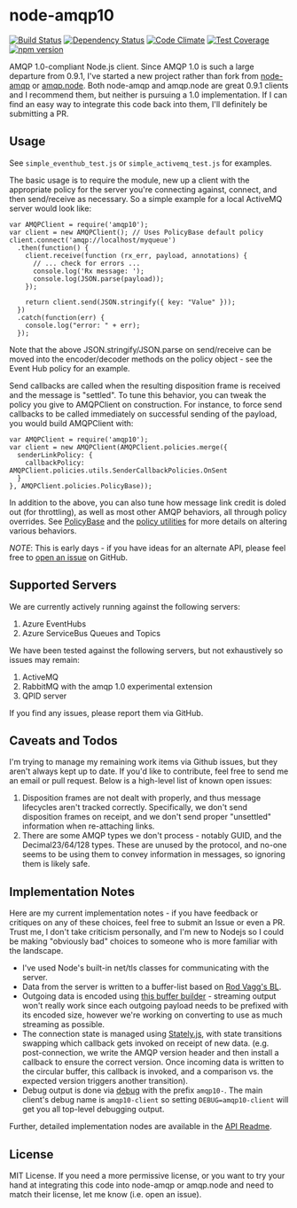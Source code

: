 node-amqp10
=============

[![Build Status](https://secure.travis-ci.org/noodlefrenzy/node-amqp10.svg?branch=master)](https://travis-ci.org/noodlefrenzy/node-amqp10)
[![Dependency Status](https://david-dm.org/noodlefrenzy/node-amqp10.svg)](https://david-dm.org/noodlefrenzy/node-amqp10)
[![Code Climate](https://codeclimate.com/github/noodlefrenzy/node-amqp10/badges/gpa.svg)](https://codeclimate.com/github/noodlefrenzy/node-amqp10)
[![Test Coverage](https://codeclimate.com/github/noodlefrenzy/node-amqp10/badges/coverage.svg)](https://codeclimate.com/github/noodlefrenzy/node-amqp10)
[![npm version](https://badge.fury.io/js/amqp10.svg)](http://badge.fury.io/js/amqp10)

AMQP 1.0-compliant Node.js client.  Since AMQP 1.0 is such a large departure from 0.9.1,
I've started a new project rather than fork from [node-amqp](https://github.com/postwait/node-amqp) or [amqp.node](https://github.com/squaremo/amqp.node).
Both node-amqp and amqp.node are great 0.9.1 clients and I recommend them, but neither is pursuing a 1.0 implementation.  If I can find an
easy way to integrate this code back into them, I'll definitely be submitting a PR.

## Usage ##

See `simple_eventhub_test.js` or `simple_activemq_test.js` for examples.

The basic usage is to require the module, new up a client with the appropriate policy for the server you're connecting against,
connect, and then send/receive as necessary.  So a simple example for a local ActiveMQ server would look like:

    var AMQPClient = require('amqp10');
    var client = new AMQPClient(); // Uses PolicyBase default policy
    client.connect('amqp://localhost/myqueue')
      .then(function() {
        client.receive(function (rx_err, payload, annotations) {
          // ... check for errors ...
          console.log('Rx message: ');
          console.log(JSON.parse(payload));
        });

        return client.send(JSON.stringify({ key: "Value" }));
      })
      .catch(function(err) {
        console.log("error: " + err);
      });


Note that the above JSON.stringify/JSON.parse on send/receive can be moved into the encoder/decoder methods on the policy object -
see the Event Hub policy for an example.

Send callbacks are called when the resulting disposition frame is received and the message is "settled".  To tune this behavior, you can
tweak the policy you give to AMQPClient on construction.  For instance, to force send callbacks to be called immediately on successful
sending of the payload, you would build AMQPClient with:

    var AMQPClient = require('amqp10');
    var client = new AMQPClient(AMQPClient.policies.merge({
      senderLinkPolicy: {
        callbackPolicy: AMQPClient.policies.utils.SenderCallbackPolicies.OnSent
      }
    }, AMQPClient.policies.PolicyBase));

In addition to the above, you can also tune how message link credit is doled out (for throttling), as well as most other AMQP behaviors,
all through policy overrides.  See [PolicyBase](https://github.com/noodlefrenzy/node-amqp10/blob/master/lib/policies/policy_base.js) and the [policy utilities](https://github.com/noodlefrenzy/node-amqp10/blob/master/lib/policies/policy_utilities.js) for more details on altering various behaviors.

*NOTE*: This is early days - if you have ideas for an alternate API, please feel free to [open an issue](https://github.com/noodlefrenzy/node-amqp10/issues/new) on GitHub.

## Supported Servers ##

We are currently actively running against the following servers:

1. Azure EventHubs
1. Azure ServiceBus Queues and Topics

We have been tested against the following servers, but not exhaustively so issues may remain:

1. ActiveMQ
1. RabbitMQ with the amqp 1.0 experimental extension
1. QPID server

If you find any issues, please report them via GitHub.

## Caveats and Todos ##

I'm trying to manage my remaining work items via Github issues, but they aren't always kept up to date.  If you'd like to contribute,
feel free to send me an email or pull request.  Below is a high-level list of known open issues:

1. Disposition frames are not dealt with properly, and thus message lifecycles aren't tracked correctly.  Specifically, we don't
   send disposition frames on receipt, and we don't send proper "unsettled" information when re-attaching links.
1. There are some AMQP types we don't process - notably GUID, and the Decimal23/64/128 types.  These are unused by the protocol, and no-one seems to
   be using them to convey information in messages, so ignoring them is likely safe.

## Implementation Notes ##

Here are my current implementation notes - if you have feedback or critiques on any of these choices, feel free to
submit an Issue or even a PR.  Trust me, I don't take criticism personally, and I'm new to Nodejs so I could be making
"obviously bad" choices to someone who is more familiar with the landscape.

+   I've used Node's built-in net/tls classes for communicating with the server.
+   Data from the server is written to a buffer-list based on [Rod Vagg's BL](https://github.com/rvagg/bl).
+   Outgoing data is encoded using [this buffer builder](https://github.com/PeterReid/node-buffer-builder) - streaming
    output won't really work since each outgoing payload needs to be prefixed with its encoded size, however we're working on
    converting to use as much streaming as possible.
+   The connection state is managed using [Stately.js](https://github.com/fschaefer/Stately.js), with state transitions
    swapping which callback gets invoked on receipt of new data. (e.g. post-connection, we write the AMQP version header
    and then install a callback to ensure the correct version.  Once incoming data is written to the circular buffer, this
    callback is invoked, and a comparison vs. the expected version triggers another transition).
+   Debug output is done via [debug](https://www.npmjs.com/package/debug) with the prefix `amqp10-`.  The main client's debug
    name is `amqp10-client` so setting `DEBUG=amqp10-client` will get you all top-level debugging output.

Further, detailed implementation nodes are available in the [API Readme](api/).

## License ##

MIT License.  If you need a more permissive license, or you want to try your hand at integrating this code into
node-amqp or amqp.node and need to match their license, let me know (i.e. open an issue).
